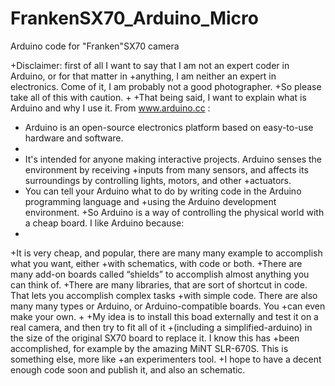 # FrankenSX70_Arduino_Micro
Arduino code for "Franken"SX70 camera

+Disclaimer: first of all I want to say that I am not an expert coder in Arduino, or for that matter in
+anything, I am neither an expert in electronics. Come of it, I am probably not a good photographer.
+So please take all of this with caution.
+
+That being said, I want to explain what is Arduino and why I use it. From www.arduino.cc :
+	Arduino is an open-source electronics platform based on easy-to-use hardware and software.
+
+	It's intended for anyone making interactive projects. Arduino senses the environment by receiving
+inputs from many sensors, and affects its surroundings by controlling lights, motors, and other
+actuators.
+	You can tell your Arduino what to do by writing code in the Arduino programming language and
+using the Arduino development environment.
+So Arduino is a way of controlling the physical world with a cheap board. I like Arduino because:
+
+It is very cheap, and popular, there are many many example to accomplish what you want, either
+with schematics, with code or both.
+There are many add-on boards called “shields” to accomplish almost anything you can think of.
+There are many libraries, that are sort of shortcut in code. That lets you accomplish complex tasks
+with simple code. There are also many many types or Arduino, or Arduino-compatible boards. You
+can even make your own.
+
+My idea is to install this boad externally and test it on a real camera, and then try to fit all of it
+(including a simplified-arduino) in the size of the original SX70 board to replace it. I know this has
+been accomplished, for example by the amazing MiNT SLR-670S. This is something else, more like
+an experimenters tool.
+I hope to have a decent enough code soon and publish it, and also an schematic.
